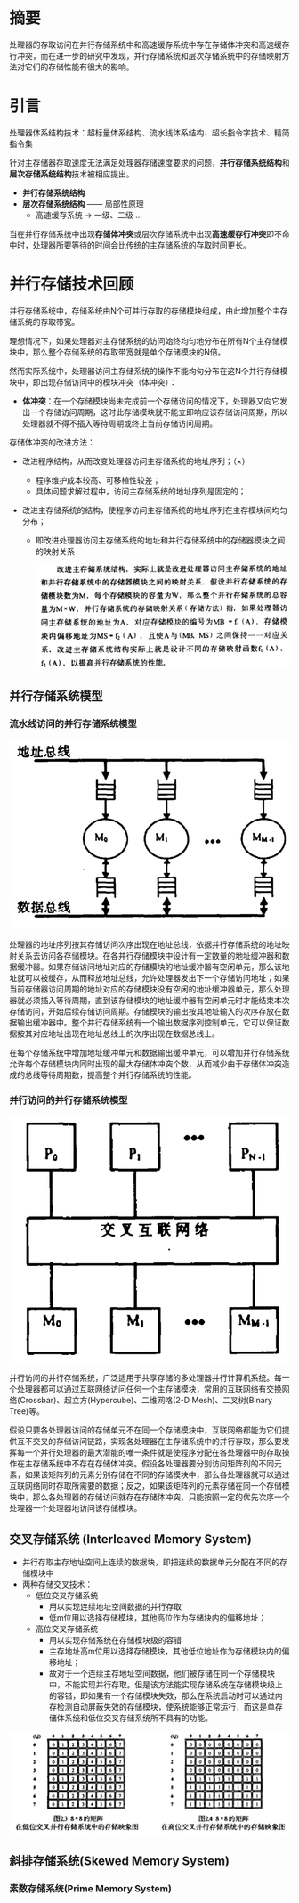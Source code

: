 # 摘要

处理器的存取访问在并行存储系统中和高速缓存系统中存在存储体冲突和高速缓存行冲突，而在进一步的研究中发现，并行存储系统和层次存储系统中的存储映射方法对它们的存储性能有很大的影响。

# 引言

处理器体系结构技术：超标量体系结构、流水线体系结构、超长指令字技术、精简指令集

针对主存储器存取速度无法满足处理器存储速度要求的问题，**并行存储系统结构**和**层次存储系统结构**技术被相应提出。

- **并行存储系统结构**
- **层次存储系统结构** —— 局部性原理
  - 高速缓存系统 -> 一级、二级 ...

当在并行存储系统中出现**存储体冲突**或层次存储系统中出现**高速缓存行冲突**即不命中时，处理器所要等待的时间会比传统的主存储系统的存取时间更长。

# 并行存储技术回顾

并行存储系统中，存储系统由N个可并行存取的存储模块组成，由此增加整个主存储系统的存取带宽。

理想情况下，如果处理器对主存储系统的访问始终均匀地分布在所有N个主存储模块中，那么整个存储系统的存取带宽就是单个存储模块的N倍。

然而实际系统中，处理器访问主存储系统的操作不能均匀分布在这N个并行存储模块中，即出现存储访问中的模块冲突（体冲突）：

- **体冲突**：在一个存储模块尚未完成前一个存储访问的情况下，处理器又向它发出一个存储访问周期，这时此存储模块就不能立即响应该存储访问周期，所以处理器就不得不插入等待周期或终止当前存储访问周期。

存储体冲突的改进方法：

- 改进程序结构，从而改变处理器访问主存储系统的地址序列；（×）

  - 程序维护成本较高、可移植性较差；
  - 具体问题求解过程中，访问主存储系统的地址序列是固定的；

- 改进主存储系统的结构，使程序访问主存储系统的地址序列在主存模块间均匀分布；

  - 即改进处理器访问主存储系统的地址和并行存储系统中的存储器模块之间的映射关系

    ![](./assets/image-20220913162502034.png)

## 并行存储系统模型

### 流水线访问的并行存储系统模型

![](./assets/image-20220913162815741.png)

处理器的地址序列按其存储访问次序出现在地址总线，依据并行存储系统的地址映射关系去访问各存储模块。在各并行存储模块中设计有一定数量的地址缓冲器和数据缓冲器。如果存储访问地址对应的存储模块的地址缓冲器有空闲单元，那么该地址就可以被缓存，从而释放地址总线，允许处理器发出下一个存储访问地址；如果当前存储器访问周期的地址对应的存储模块没有空闲的地址缓冲器单元，那么处理器就必须插入等待周期，直到该存储模块的地址缓冲器有空闲单元时才能结束本次存储访问，开始后续存储访问周期。存储模块的输出按其地址输入的次序存放在数据输出缓冲器中。整个并行存储系统有一个输出数据序列控制单元，它可以保证数据按其对应地址出现在地址总线上的次序出现在数据总线上。

在每个存储系统中增加地址缓冲单元和数据输出缓冲单元，可以增加并行存储系统允许每个存储模块内同时出现的最大存储体冲突个数，从而减少由于存储体冲突造成的总线等待周期数，提高整个并行存储系统的性能。

### 并行访问的并行存储系统模型

![](./assets/image-20220913162845356.png)

并行访问的并行存储系统，广泛适用于共享存储的多处理器并行计算机系统。每一个处理器都可以通过互联网络访问任何一个主存储模块，常用的互联网络有交换网络(Crossbar)、超立方(Hypercube)、二维网咯(2-D Mesh)、二叉树(Binary Tree)等。

假设只要各处理器访问的存储单元不在同一个存储模块中，互联网络都能为它们提供互不交叉的存储访问链路，实现各处理器在主存储系统中的并行存取，那么要发挥每一个并行处理器的最大潜能的唯一条件就是使程序分配在各处理器中的存取操作在主存储系统中不存在存储体冲突。假设各处理器要分别访问矩阵列的不同元素，如果该矩阵列的元素分别存储在不同的存储模块中，那么各处理器就可以通过互联网络同时存取所需要的数据；反之，如果该矩阵列的元素存储在同一个存储模块中，那么各处理器的存储访问就存在存储体冲突，只能按照一定的优先次序一个处理器一个处理器地访问该存储模块。

## 交叉存储系统 (Interleaved Memory System)

- 并行存取主存地址空间上连续的数据块，即把连续的数据单元分配在不同的存储模块中
- 两种存储交叉技术：
  - 低位交叉存储系统
    - 用以实现连续地址空间数据的并行存取
    - 低m位用以选择存储模块，其他高位作为存储块内的偏移地址；
  - 高位交叉存储系统
    - 用以实现存储系统在存储模块级的容错
    - 主存地址高m位用以选择存储模块，其他低位地址作为存储模块内的偏移地址；
    - 故对于一个连续主存地址空间数据，他们被存储在同一个存储模块中，不能实现并行存取。但是该方法能实现存储系统在存储模块级上的容错，即如果有一个存储模块失效，那么在系统启动时可以通过内存检测自动屏蔽失效的存储模块，使系统能够正常运行，而这是单存储体系统和低位交叉存储系统所不具有的功能。

![](./assets/image-20220913165941336.png)

## 斜排存储系统(Skewed Memory System)

### 素数存储系统(Prime Memory System)